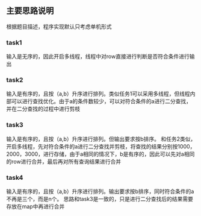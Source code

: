 ## 主要思路说明
根据题目描述，程序实现默认只考虑单机形式

### task1
输入是无序的，因此开启多线程，线程中对row直接进行判断是否符合条件进行输出

### task2
输入是有序的，且按（a,b）升序进行排列。类似任务1可以采用多线程，但线程内部可以进行查找优化。由于a的条件数较少，可以对符合条件的a进行二分查找，并在二分查找的过程中进行剪枝

### task3
输入是有序的，且按（a,b）升序进行排列。但输出要求按b排序。
和任务2类似，开启多线程，先对符合条件的a进行二分查找并剪枝，将查找的结果分别按1000，2000，3000，进行存储，由于a相同的情况下，b是有序的，因此可以先对a相同的row进行合并，最后再对所有查询结果进行合并

### task4
输入是有序的，且按（a,b）升序进行排列。输出要求按b排序，同时符合条件的a不再是三个，而是n个。
思路和task3是一致的，只是进行二分查找后的结果需要存放在map中再进行合并